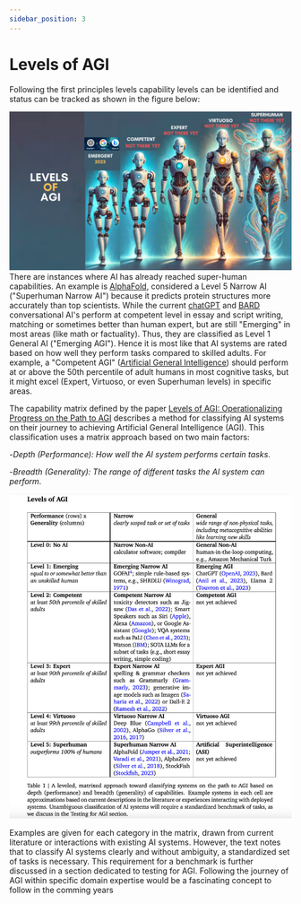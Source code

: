```yaml
---
sidebar_position: 3
---
```


# Levels of AGI


Following the first principles levels capability levels can be identified and status can be tracked as shown in the figure below:

![Capability Levels of AGI ](https://github.com/opencogmind/authorprof/blob/main/AGI/meme/LevelsOfAGI.png 'AGI Capability Levels ')
There are instances where AI has already reached super-human capabilities. An example is [AlphaFold](https://alphafold.ebi.ac.uk/), considered a Level 5 Narrow AI ("Superhuman Narrow AI") because it predicts protein structures more accurately than top scientists. While the current [chatGPT](https://chat.openai.com/) and [BARD](https://bard.google.com/?utm_source=sem&utm_medium=paid-media&utm_campaign=q4enUS_sem7&gclid=CjwKCAiAvJarBhA1EiwAGgZl0LAA1YZ6HTMrTZ3u7_sRtJqk-o6OdsDcYWxW9kPY4U6a9aATK-5a5RoCYmUQAvD_BwE) conversational AI's perform at competent level in essay and script writing, matching or sometimes better than human expert, but are still "Emerging" in most areas (like math or factuality). Thus, they are classified as Level 1 General AI ("Emerging AGI").
Hence it is most like that AI systems are rated based on how well they perform tasks compared to skilled adults. For example, a "Competent AGI" ([Artificial General Intelligence](https://arxiv.org/pdf/2311.02462.pdf)) should perform at or above the 50th percentile of adult humans in most cognitive tasks, but it might excel (Expert, Virtuoso, or even Superhuman levels) in specific areas.

The capability matrix defined by the paper [Levels of AGI: Operationalizing Progress on the Path to AGI](https://arxiv.org/pdf/2311.02462.pdf) describes a method for classifying AI systems on their journey to achieving Artificial General Intelligence (AGI). This classification uses a matrix approach based on two main factors:

-*Depth (Performance): How well the AI system performs certain tasks*.

-*Breadth (Generality): The range of different tasks the AI system can perform*.

![Capability Matrix of AGI ](https://github.com/opencogmind/authorprof/blob/main/AGI/meme/capabilityMatrix.png 'AGI Capability Matrix ')

Examples are given for each category in the matrix, drawn from current literature or interactions with existing AI systems. However, the text notes that to classify AI systems clearly and without ambiguity, a standardized set of tasks is necessary. This requirement for a benchmark is further discussed in a section dedicated to testing for AGI.
Following the journey of AGI within specific domain expertise would be a fascinating concept to follow in the comming years
